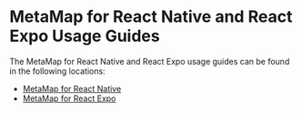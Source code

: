 # MetaMap for React Native and React Expo Usage Guides
The MetaMap for React Native and React Expo usage guides can be found in the following locations:

* [MetaMap for React Native](https://github.com/GetMetaMap/metamap-reactnative-plugin/blob/master/docs/metaMap-reactNative.md)
* [MetaMap for React Expo](https://github.com/GetMetaMap/metamap-reactnative-plugin/blob/master/docs/metamap-react-native-expo.md)
